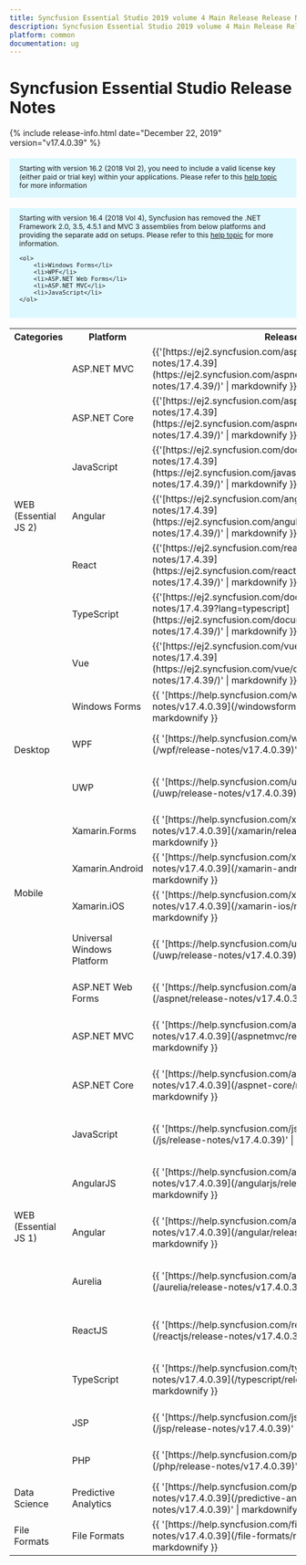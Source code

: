 ```yaml
---
title: Syncfusion Essential Studio 2019 volume 4 Main Release Release Notes  
description: Syncfusion Essential Studio 2019 volume 4 Main Release Release Notes  
platform: common
documentation: ug
---
```


# Syncfusion Essential Studio  Release Notes  

{% include release-info.html date="December 22, 2019"   version="v17.4.0.39" %} 

<style>
#license {
    font-size: .88em!important;
margin-top: 1.5em;     margin-bottom: 1.5em;
    background-color: #def8ff;
    padding: 10px 17px 14px;
}
</style>

<div id="license">
Starting with version 16.2 (2018 Vol 2), you need to include a valid license key (either paid or trial key) within your applications. 
Please refer to this <a href="/common/essential-studio/licensing/license-key">help topic</a> for more information 
</div>


<div id="license">
    Starting with version 16.4 (2018 Vol 4), Syncfusion has removed the .NET Framework 2.0, 3.5, 4.5.1 and MVC 3 assemblies from below platforms and providing the separate add on setups.
    Please refer to this <a href="/common/essential-studio/installation/essential-studio-platform-framework-add-ons">help topic</a> for more information.

    <ol>
        <li>Windows Forms</li>
        <li>WPF</li>
        <li>ASP.NET Web Forms</li>
        <li>ASP.NET MVC</li>
        <li>JavaScript</li>
    </ol>

</div>


<table>
<tr>
<th>
Categories</th><th>
Platform</th><th>
Release Notes</th><th>
Read Me</th></tr>
<tr>
<td rowspan="7">
WEB (Essential JS 2)
</td>
<td>
ASP.NET MVC
</td>
<td>{{'[https://ej2.syncfusion.com/aspnetmvc/documentation/release-notes/17.4.39](https://ej2.syncfusion.com/aspnetmvc/documentation/release-notes/17.4.39/)' | markdownify }}
</td>
<td>{{'[http://files2.syncfusion.com/Installs/v17.4.0.39/ReadMe/essential-js2/TypeScript.html](http://files2.syncfusion.com/Installs/v17.4.0.39/ReadMe/essential-js2/ASPMVC.html)' | markdownify }}
</td>
</tr>
<tr>
<td>
ASP.NET Core	
</td>
<td>{{'[https://ej2.syncfusion.com/aspnetcore/documentation/release-notes/17.4.39](https://ej2.syncfusion.com/aspnetcore/documentation/release-notes/17.4.39/)' | markdownify }}
</td>
<td>{{'[http://files2.syncfusion.com/Installs/v17.4.0.39/ReadMe/essential-js2/TypeScript.html](http://files2.syncfusion.com/Installs/v17.4.0.39/ReadMe/essential-js2/ASPNETCORE.html)' | markdownify }}
</td>
</tr>
<tr>
<td>
JavaScript
</td>
<td>{{'[https://ej2.syncfusion.com/documentation/release-notes/17.4.39](https://ej2.syncfusion.com/javascript/documentation/release-notes/17.4.39/)' | markdownify }}
</td>
<td>{{'[http://files2.syncfusion.com/Installs/v17.4.0.39/ReadMe/essential-js2/JavaScript.html](http://files2.syncfusion.com/Installs/v17.4.0.39/ReadMe/essential-js2/JavaScript.html)' | markdownify }}
</td>
</tr>
<tr>
<td>
Angular
</td>
<td>{{'[https://ej2.syncfusion.com/angular/documentation/release-notes/17.4.39](https://ej2.syncfusion.com/angular/documentation/release-notes/17.4.39/)' | markdownify }}
</td>
<td>{{'[http://files2.syncfusion.com/Installs/v17.4.0.39/ReadMe/essential-js2/Angular.html](http://files2.syncfusion.com/Installs/v17.4.0.39/ReadMe/essential-js2/Angular.html)' | markdownify }}
</td>
</tr>
<tr>
<td>
React
</td>
<td>{{'[https://ej2.syncfusion.com/react/documentation/release-notes/17.4.39](https://ej2.syncfusion.com/react/documentation/release-notes/17.4.39/)' | markdownify }}
</td>
<td>{{'[http://files2.syncfusion.com/Installs/v17.4.0.39/ReadMe/essential-js2/React.html](http://files2.syncfusion.com/Installs/v17.4.0.39/ReadMe/essential-js2/React.html)' | markdownify }}
</td>
</tr>
<tr>
<td>
TypeScript
</td>
<td>{{'[https://ej2.syncfusion.com/documentation/release-notes/17.4.39?lang=typescript](https://ej2.syncfusion.com/documentation/release-notes/17.4.39/)' | markdownify }}
</td>
<td>{{'[http://files2.syncfusion.com/Installs/v17.4.0.39/ReadMe/essential-js2/TypeScript.html](http://files2.syncfusion.com/Installs/v17.4.0.39/ReadMe/essential-js2/TypeScript.html)' | markdownify }}
</td>
</tr>
<tr>
<td>
Vue
</td>
<td>{{'[https://ej2.syncfusion.com/vue/documentation/release-notes/17.4.39](https://ej2.syncfusion.com/vue/documentation/release-notes/17.4.39/)' | markdownify }}
</td>
<td>{{'[http://files2.syncfusion.com/Installs/v17.4.0.39/ReadMe/essential-js2/Vue.html](http://files2.syncfusion.com/Installs/v17.4.0.39/ReadMe/essential-js2/Vue.html)' | markdownify }}
</td>
</tr>
<tr>
<td rowspan="3">
Desktop
</td>
<td>
Windows Forms
</td>
<td>{{ '[https://help.syncfusion.com/windowsforms/release-notes/v17.4.0.39](/windowsforms/release-notes/v17.4.0.39)' | markdownify }}
</td>
<td>{{ '[http://files2.syncfusion.com/Installs/v17.4.0.39/ReadMe/WindowsForms.html](http://files2.syncfusion.com/Installs/v17.4.0.39/ReadMe/WindowsForms.html)' | markdownify }}
</td>
</tr>
<tr>
<td>
WPF
</td>
<td>{{ '[https://help.syncfusion.com/wpf/release-notes/v17.4.0.39](/wpf/release-notes/v17.4.0.39)' | markdownify }}
</td>
<td>{{ '[http://files2.syncfusion.com/Installs/v17.4.0.39/ReadMe/WPF.html](http://files2.syncfusion.com/Installs/v17.4.0.39/ReadMe/WPF.html)' | markdownify }}
</td>
</tr>
<tr>
<td>
UWP
</td>
<td>{{ '[https://help.syncfusion.com/uwp/release-notes/v17.4.0.39](/uwp/release-notes/v17.4.0.39)' | markdownify }}
</td>
<td>{{ '[http://files2.syncfusion.com/Installs/v17.4.0.39/ReadMe/UniversalWindows.html](http://files2.syncfusion.com/Installs/v17.4.0.39/ReadMe/UniversalWindows.html)' | markdownify }}
</td>
</tr>
<tr>
<td rowspan="4">
Mobile
</td>
<td>
Xamarin.Forms
</td>
<td>{{ '[https://help.syncfusion.com/xamarin/release-notes/v17.4.0.39](/xamarin/release-notes/v17.4.0.39)' | markdownify }}
</td>
<td>{{ '[http://files2.syncfusion.com/Installs/v17.4.0.39/ReadMe/Xamarin_Forms.html](http://files2.syncfusion.com/Installs/v17.4.0.39/ReadMe/Xamarin_Forms.html)' | markdownify }}
</td>
</tr>
<tr>
<td>
Xamarin.Android
</td>
<td>{{ '[https://help.syncfusion.com/xamarin-android/release-notes/v17.4.0.39](/xamarin-android/release-notes/v17.4.0.39)' | markdownify }}
</td>
<td>{{ '[http://files2.syncfusion.com/Installs/v17.4.0.39/ReadMe/Xamarin_Forms.html](http://files2.syncfusion.com/Installs/v17.4.0.39/ReadMe/Xamarin_Forms.html)' | markdownify }}
</td>
</tr>
<tr>
<td>
Xamarin.iOS
</td>
<td>{{ '[https://help.syncfusion.com/xamarin-ios/release-notes/v17.4.0.39](/xamarin-ios/release-notes/v17.4.0.39)' | markdownify }}
</td>
<td>{{ '[http://files2.syncfusion.com/Installs/v17.4.0.39/ReadMe/Xamarin_Forms.html](http://files2.syncfusion.com/Installs/v17.4.0.39/ReadMe/Xamarin_Forms.html)' | markdownify }}
</td>
</tr>
<tr>
<td>
Universal Windows Platform
</td>
<td>{{ '[https://help.syncfusion.com/uwp/release-notes/v17.4.0.39](/uwp/release-notes/v17.4.0.39)' | markdownify }}
</td>
<td>{{ '[http://files2.syncfusion.com/Installs/v17.4.0.39/ReadMe/UniversalWindows.html](http://files2.syncfusion.com/Installs/v17.4.0.39/ReadMe/UniversalWindows.html)' | markdownify }}
</td>
</tr>
<tr>
<td rowspan="11">
WEB (Essential JS 1)
</td>
<td>
ASP.NET Web Forms
</td>
<td>{{ '[https://help.syncfusion.com/aspnet/release-notes/v17.4.0.39](/aspnet/release-notes/v17.4.0.39)' | markdownify }}
</td>
<td>{{ '[http://files2.syncfusion.com/Installs/v17.4.0.39/ReadMe/essential-js1/ASP.html](http://files2.syncfusion.com/Installs/v17.4.0.39/ReadMe/essential-js1/ASP.html)' | markdownify }}
</td>
</tr>
<tr>
<td>
ASP.NET MVC
</td>
<td>{{ '[https://help.syncfusion.com/aspnetmvc/release-notes/v17.4.0.39](/aspnetmvc/release-notes/v17.4.0.39)' | markdownify }}
</td>
<td>{{ '[http://files2.syncfusion.com/Installs/v17.4.0.39/ReadMe/essential-js1/ASPMVC.html](http://files2.syncfusion.com/Installs/v17.4.0.39/ReadMe/essential-js1/ASPMVC.html)' | markdownify }}
</td>
</tr>
<tr>
<td>
ASP.NET Core
</td>
<td>{{ '[https://help.syncfusion.com/aspnet-core/release-notes/v17.4.0.39](/aspnet-core/release-notes/v17.4.0.39)' | markdownify }}
</td>
<td>
{{ '[http://files2.syncfusion.com/Installs/v17.4.0.39/ReadMe/essential-js1/ASPNETCORE.html](http://files2.syncfusion.com/Installs/v17.4.0.39/ReadMe/essential-js1/ASPNETCORE.html)' | markdownify }}
</td>
</tr>
<tr>
<td>
JavaScript
</td>
<td>{{ '[https://help.syncfusion.com/js/release-notes/v17.4.0.39](/js/release-notes/v17.4.0.39)' | markdownify }}
</td>
<td>{{ '[http://files2.syncfusion.com/Installs/v17.4.0.39/ReadMe/essential-js1/JavaScript.html](http://files2.syncfusion.com/Installs/v17.4.0.39/ReadMe/essential-js1/JavaScript.html)' | markdownify }}
</td>
</tr>
<tr>
<td>
AngularJS
</td>
<td>{{ '[https://help.syncfusion.com/angularjs/release-notes/v17.4.0.39](/angularjs/release-notes/v17.4.0.39)' | markdownify }}
</td>
<td>{{ '[http://files2.syncfusion.com/Installs/v17.4.0.39/ReadMe/essential-js1/AngularJS.html](http://files2.syncfusion.com/Installs/v17.4.0.39/ReadMe/essential-js1/AngularJS.html)' | markdownify }}
</td>
</tr>
<tr>
<td>
Angular
</td>
<td>{{ '[https://help.syncfusion.com/angular/release-notes/v17.4.0.39](/angular/release-notes/v17.4.0.39)' | markdownify }}
</td>
<td>{{ '[http://files2.syncfusion.com/Installs/v17.4.0.39/ReadMe/essential-js1/Angular.html](http://files2.syncfusion.com/Installs/v17.4.0.39/ReadMe/essential-js1/Angular.html)' | markdownify }}
</td>
</tr>
<tr>
<td>
Aurelia
</td>
<td>{{ '[https://help.syncfusion.com/aurelia/release-notes/v17.4.0.39](/aurelia/release-notes/v17.4.0.39)' | markdownify }}
</td>
<td>{{ '[http://files2.syncfusion.com/Installs/v17.4.0.39/ReadMe/essential-js1/Aurelia.html](http://files2.syncfusion.com/Installs/v17.4.0.39/ReadMe/essential-js1/Aurelia.html)' | markdownify }}
</td>
</tr>
<tr>
<td>
ReactJS
</td>
<td>{{ '[https://help.syncfusion.com/reactjs/release-notes/v17.4.0.39](/reactjs/release-notes/v17.4.0.39)' | markdownify }}
</td>
<td>{{ '[http://files2.syncfusion.com/Installs/v17.4.0.39/ReadMe/essential-js1/ReactJS.html](http://files2.syncfusion.com/Installs/v17.4.0.39/ReadMe/essential-js1/ReactJS.html)' | markdownify }}
</td>
</tr>
<tr>
<td>
TypeScript
</td>
<td>{{ '[https://help.syncfusion.com/typescript/release-notes/v17.4.0.39](/typescript/release-notes/v17.4.0.39)' | markdownify }}
</td>
<td>{{ '[http://files2.syncfusion.com/Installs/v17.4.0.39/ReadMe/essential-js1/TypeScript.html](http://files2.syncfusion.com/Installs/v17.4.0.39/ReadMe/essential-js1/TypeScript.html)' | markdownify }}
</td>
</tr>
<tr>
<td>
JSP
</td>
<td>{{ '[https://help.syncfusion.com/jsp/release-notes/v17.4.0.39](/jsp/release-notes/v17.4.0.39)' | markdownify }}
</td>
<td>{{ '[http://files2.syncfusion.com/Installs/v17.4.0.39/ReadMe/essential-js1/JSP.html](http://files2.syncfusion.com/Installs/v17.4.0.39/ReadMe/essential-js1/JSP.html)' | markdownify }}
</td>
</tr>
<tr>
<td>
PHP
</td>
<td>{{ '[https://help.syncfusion.com/php/release-notes/v17.4.0.39](/php/release-notes/v17.4.0.39)' | markdownify }}
</td>
<td>{{ '[http://files2.syncfusion.com/Installs/v17.4.0.39/ReadMe/essential-js1/PHP.html](http://files2.syncfusion.com/Installs/v17.4.0.39/ReadMe/essential-js1/PHP.html)' | markdownify }}
</td>
</tr>
<tr>
<td>
Data Science
</td>
<td>
Predictive Analytics
</td>
<td>{{ '[https://help.syncfusion.com/predictive-analytics/release-notes/v17.4.0.39](/predictive-analytics/release-notes/v17.4.0.39)' | markdownify }}
</td>
<td>
</td>
</tr>
<tr>
<td>
File Formats
</td>
<td>
File Formats
</td>
<td>{{ '[https://help.syncfusion.com/file-formats/release-notes/v17.4.0.39](/file-formats/release-notes/v17.4.0.39)' | markdownify }}
</td>
<td>
</td>
</tr>
</table>